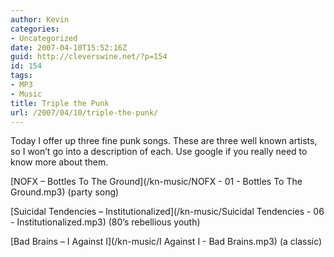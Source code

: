 ```yaml
---
author: Kevin
categories:
- Uncategorized
date: 2007-04-10T15:52:16Z
guid: http://cleverswine.net/?p=154
id: 154
tags:
- MP3
- Music
title: Triple the Punk
url: /2007/04/10/triple-the-punk/
---
```


Today I offer up three fine punk songs. These are three well known artists, so I won&#8217;t go into a description of each. Use google if you really need to know more about them.

[NOFX &#8211; Bottles To The Ground](/kn-music/NOFX - 01 - Bottles To The Ground.mp3) (party song)
  
[Suicidal Tendencies &#8211; Institutionalized](/kn-music/Suicidal Tendencies - 06 - Institutionalized.mp3) (80&#8217;s rebellious youth)
  
[Bad Brains &#8211; I Against I](/kn-music/I Against I - Bad Brains.mp3) (a classic)